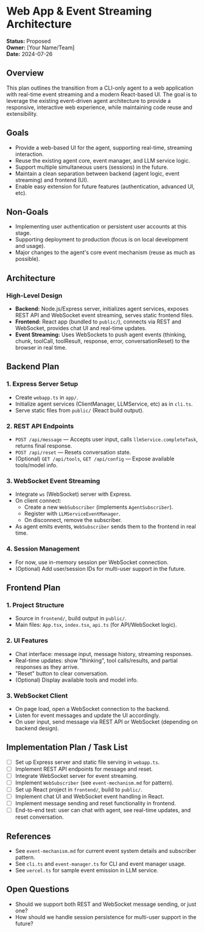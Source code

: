# Web App & Event Streaming Architecture

**Status:** Proposed  
**Owner:** [Your Name/Team]  
**Date:** 2024-07-26

## Overview

This plan outlines the transition from a CLI-only agent to a web application with real-time event streaming and a modern React-based UI. The goal is to leverage the existing event-driven agent architecture to provide a responsive, interactive web experience, while maintaining code reuse and extensibility.

## Goals

* Provide a web-based UI for the agent, supporting real-time, streaming interaction.
* Reuse the existing agent core, event manager, and LLM service logic.
* Support multiple simultaneous users (sessions) in the future.
* Maintain a clean separation between backend (agent logic, event streaming) and frontend (UI).
* Enable easy extension for future features (authentication, advanced UI, etc).

## Non-Goals

* Implementing user authentication or persistent user accounts at this stage.
* Supporting deployment to production (focus is on local development and usage).
* Major changes to the agent's core event mechanism (reuse as much as possible).

## Architecture

### High-Level Design

- **Backend:** Node.js/Express server, initializes agent services, exposes REST API and WebSocket event streaming, serves static frontend files.
- **Frontend:** React app (bundled to `public/`), connects via REST and WebSocket, provides chat UI and real-time updates.
- **Event Streaming:** Uses WebSockets to push agent events (thinking, chunk, toolCall, toolResult, response, error, conversationReset) to the browser in real time.

## Backend Plan

### 1. Express Server Setup
- Create `webapp.ts` in `app/`.
- Initialize agent services (ClientManager, LLMService, etc) as in `cli.ts`.
- Serve static files from `public/` (React build output).

### 2. REST API Endpoints
- `POST /api/message` — Accepts user input, calls `llmService.completeTask`, returns final response.
- `POST /api/reset` — Resets conversation state.
- (Optional) `GET /api/tools`, `GET /api/config` — Expose available tools/model info.

### 3. WebSocket Event Streaming
- Integrate `ws` (WebSocket) server with Express.
- On client connect:
  - Create a new `WebSubscriber` (implements `AgentSubscriber`).
  - Register with `LLMServiceEventManager`.
  - On disconnect, remove the subscriber.
- As agent emits events, `WebSubscriber` sends them to the frontend in real time.

### 4. Session Management
- For now, use in-memory session per WebSocket connection.
- (Optional) Add user/session IDs for multi-user support in the future.

## Frontend Plan

### 1. Project Structure
- Source in `frontend/`, build output in `public/`.
- Main files: `App.tsx`, `index.tsx`, `api.ts` (for API/WebSocket logic).

### 2. UI Features
- Chat interface: message input, message history, streaming responses.
- Real-time updates: show "thinking", tool calls/results, and partial responses as they arrive.
- "Reset" button to clear conversation.
- (Optional) Display available tools and model info.

### 3. WebSocket Client
- On page load, open a WebSocket connection to the backend.
- Listen for event messages and update the UI accordingly.
- On user input, send message via REST API or WebSocket (depending on backend design).

## Implementation Plan / Task List

* [ ] Set up Express server and static file serving in `webapp.ts`.
* [ ] Implement REST API endpoints for message and reset.
* [ ] Integrate WebSocket server for event streaming.
* [ ] Implement `WebSubscriber` (see `event-mechanism.md` for pattern).
* [ ] Set up React project in `frontend/`, build to `public/`.
* [ ] Implement chat UI and WebSocket event handling in React.
* [ ] Implement message sending and reset functionality in frontend.
* [ ] End-to-end test: user can chat with agent, see real-time updates, and reset conversation.

## References

* See `event-mechanism.md` for current event system details and subscriber pattern.
* See `cli.ts` and `event-manager.ts` for CLI and event manager usage.
* See `vercel.ts` for sample event emission in LLM service.

## Open Questions

* Should we support both REST and WebSocket message sending, or just one?
* How should we handle session persistence for multi-user support in the future? 